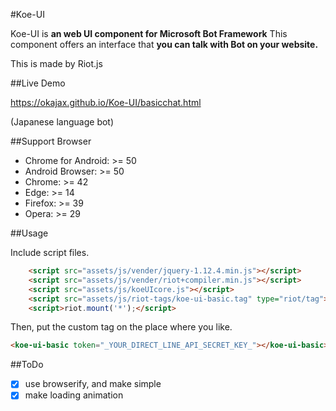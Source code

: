 #Koe-UI

Koe-UI is **an web UI component for Microsoft Bot Framework**
This component offers an interface that **you can talk with Bot on your website.**

This is made by Riot.js

##Live Demo

https://okajax.github.io/Koe-UI/basicchat.html

(Japanese language bot)


##Support Browser

* Chrome for Android: >= 50
* Android Browser: >= 50
* Chrome: >= 42
* Edge: >= 14
* Firefox: >= 39
* Opera: >= 29


##Usage

Include script files.

```html
    <script src="assets/js/vender/jquery-1.12.4.min.js"></script>
    <script src="assets/js/vender/riot+compiler.min.js"></script>
    <script src="assets/js/koeUIcore.js"></script>
    <script src="assets/js/riot-tags/koe-ui-basic.tag" type="riot/tag"></script>
    <script>riot.mount('*');</script>
```

Then, put the custom tag on the place where you like.

```html
<koe-ui-basic token="_YOUR_DIRECT_LINE_API_SECRET_KEY_"></koe-ui-basic>
```

##ToDo

- [x] use browserify, and make simple
- [x] make loading animation
